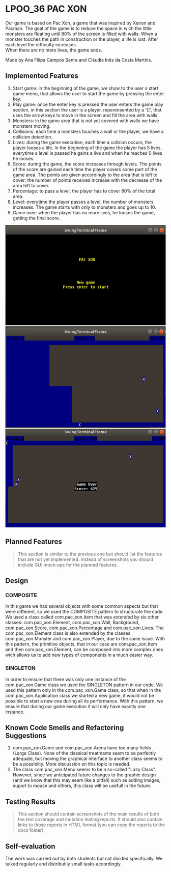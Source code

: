 ﻿# LPOO_36 PAC XON

 Our game is based on Pac Xon, a game that was inspired by Xenon and Pacman. The goal of the game is to reduce the space in wich the little monsters are floating until 80% of the screen is filled with walls. 
 When a monster touches the path in construction or the player, a life is lost. After each level the difficulty increases.   
 When there are no more lives, the game ends.

 Made by Ana Filipa Campos Senra and Cláudia Inês da Costa Martins.

## Implemented Features

 1. Start game: in the beginning of the game, we show to the user a start game menu, that allows the user to start the game by pressing the enter key.  
 2. Play game: once the enter key is pressed the user enters the game play section, in this section the user is a player, reperensented by a 'C', that uses the arrow keys to move in the screen and fill the area with walls.
 3. Monsters: in the game area that is not yet covered with walls we have monsters moving.   
 4. Collisions: each time a monsters touches a wall or the player, we have a collision detection.  
 5. Lives: during the game execution, each time a colision occurs, the player looses a life. In the beginning of the game the player has 5 lives, everytime a level is passed he gains a live and when he reaches 0 lives he looses.
 6. Score: during the game, the score increases through levels. The points of the score are gained each time the player covers some part of the game area. The points are given accordingly to the area that is left to cover: the number of points received increase with the decrease of the area left to cover.   
 7. Percentage: to pass a level, the player has to cover 80% of the total area.  
 8. Level: everytime the player passes a level, the number of monsters increases. The game starts with only to monsters and goes up to 10.   
 9. Game over: when the player has no more lives, he looses the game, getting the final score.   
 
 ![Begin](images/start.png)  
 ![Game](images/finishedPath.png)  
 ![GAMEOVER](images/gameOver.png)  

## Planned Features

> This section is similar to the previous one but should list the features that are not yet implemented. Instead of screenshots you should include GUI mock-ups for the planned features.

## Design

### COMPOSITE    
 In this game we had several objects with some common aspects but that were different, so we used the COMPOSITE pattern to structurate the code.
 We used a class called com.pac_xon.Item that was extended by six other classes: com.pac_xon.Element, com.pac_xon.Wall, Background, com.pac_xon.Score, com.pac_xon.Percentage and com.pac_xon.Lives. The com.pac_xon.Element class is also extended by the classes com.pac_xon.Monster and com.pac_xon.Player, due to the same issue.
 With this pattern, the primitive objects, that in our case are com.pac_xon.Item and then com.pac_xon.Element, can be composed into more complex ones wich allows us to add new types of components in a much easier way.
  
### SINGLETON   
 In order to ensure that there was only one instance of the com.pac_xon.Game class we used the SINGLETON pattern in our code.
 We used this pattern only in the com.pac_xon.Game class, so that when in the com.pac_xon.Application class we started a new game, it would not be possible to start a new one during all its performance.
 With this pattern, we ensure that during our game execution it will only have exactly one instance. 

## Known Code Smells and Refactoring Suggestions

1. com.pac_xon.Game and com.pac_xon.Arena have too many fields (Large Class). None of the classical treatmants seem to be perfectly adequate, but moving the graphical interface to another class seems to be a possiblity. More discussion on this topic is needed.
2. The class com.pac_xon.Menu seems to be a so-called "Lazy Class". However, since we anticipated future changes to the graphic design (and we know that this may seem like a pitfall) such as adding images, suport to mouse and others, this class will be usefull in the future.

## Testing Results

> This section should contain screenshots of the main results of both the test coverage and mutation testing reports. It should also contain links to those reports in HTML format (you can copy the reports to the docs folder).

## Self-evaluation
The work was carried out by both students but not divided specifically. We talked regularly and distributily small tasks accordingly. 
